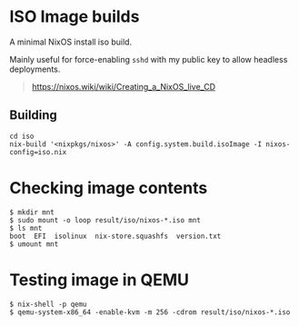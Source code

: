 # ISO Image builds

A minimal NixOS install iso build.

Mainly useful for force-enabling `sshd` with my public key to allow headless deployments.

> https://nixos.wiki/wiki/Creating_a_NixOS_live_CD

## Building

```
cd iso
nix-build '<nixpkgs/nixos>' -A config.system.build.isoImage -I nixos-config=iso.nix
```

# Checking image contents

```
$ mkdir mnt
$ sudo mount -o loop result/iso/nixos-*.iso mnt
$ ls mnt
boot  EFI  isolinux  nix-store.squashfs  version.txt
$ umount mnt
```

# Testing image in QEMU

```
$ nix-shell -p qemu
$ qemu-system-x86_64 -enable-kvm -m 256 -cdrom result/iso/nixos-*.iso
```
